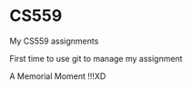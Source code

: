 # CS559
My CS559 assignments

First time to use git to manage my assignment

A Memorial Moment !!!XD